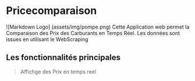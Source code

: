 # Pricecomparaison
![Markdown Logo]
(assets/img/pompe.png)
Cette Application web permet la Comparaison des Prix des Carburants en Temps Réel.
Les données sont issues en utilisant le WebScraping
## Les fonctionnalités principales
> Affichge des Prix en temps reel
